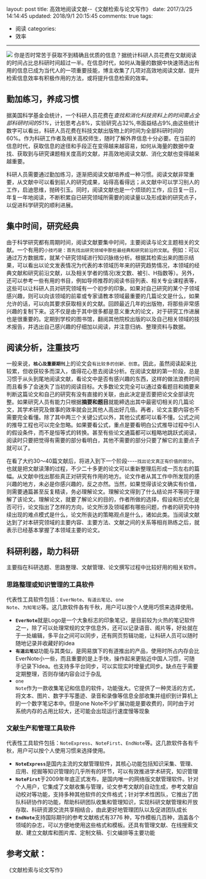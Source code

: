layout: post
title: 高效地阅读文献--《文献检索与论文写作》
date: 2017/3/25 14:14:45
updated: 2018/9/1 20:15:45
comments: true
tags:
- 阅读
categories:
- 效率

---
<img src="https://eisenhao.coding.net/p/eisenhao/d/eisenhao/git/raw/master/uploads/Efficient-reading-of-the-literature.jpg" class="full-image" />
你是否时常苦于获取不到精确且优质的信息？据统计科研人员花费在文献阅读的时间占比总科研时间超过一半。在信息时代，如何从海量的数据中快速筛选出有用的信息已成为当代人的一项重要技能，博主收集了几项对高效地阅读文献、提升检索信息效率有积极作用的方法，或将提升信息检索的效率。

<!-- more -->

## **勤加练习，养成习惯**

据美国科学基金会统计，一个科研人员花费在*查找和消化科技资料上的时间需占全部科研时间的51%*，计划思考占8%，实验研究占32%,书面益结占9%,由这些统计数字可以看出，科研人员花费在科技文献出版物上的时间为全部科研时间的60%。作为科研工作者及相关高校师生，随时了解外界信息十分必要。在当前的信息时代，获取信息的途径和手段正在变得越来越容易，如何从海量的数据中查找、获取到与研究课题相关度高的文献，并高效地阅读文献、消化文献也变得越来越重要。

科研人员需要通过勤加练习，逐渐把阅读文献培养成一种习惯。阅读文献非常重要，从文献中可以看到前人的研究成果，站得高看得远；从文献中可以学习别人的工作，启迪思维，抛砖引玉。同时，阅读文献也是一个烦琐的工作，应日复一日，年复一年地阅读，不断积累自已研究领域所需要的阅读量以及形成新的研究点子，以促进科学研究的顺利进展。

## **集中时间，研究经典**

由于科学研究都有周期时间，阅读文献要集中时间，主要阅读与论文主题相关的文献。一个有用的<code>小技巧是：首先找出研究领域中那些最经典和研究前沿的文献</code>。例如：可以通过万方数据库，就某个研究领域进行知识脉络分析。根据其检索出来的图示结果，可以看出以论文发表情况为代表的本领域历年来的研究趋势情况，本领域的经典文献和研究前沿文献，以及相关学者的情况(发文数、被引、H指数等）。另外，还可以参考一些有用的书目，例如导师推荐的阅读书目列表、相关专业课程表等，这些可以让科研人员对研究领域有一个初步的印象。如果对自己研究的某个子领域感兴趣，则可以向该领域的前辈或专家请教本领域最重要的几篇论文是什么，如果允许的话，可以向其要求获取相关的文献。回顾最近几年的出版物，将那些非常感兴趣的复制下来。这不仅是由于其中很多都是意义重大的论文，对于研究工作进展也是很重要的。定期到学校的图书馆，翻阅其他院校出版的以及自己相关领域的技术报告，并选出自己感兴趣的仔细加以阅读，并注意归纳、整理资料与数据。

## **阅读分析，注重技巧**

一般来说，<code>**核心及重要期刊**</code>上的论文会<code>有比较多的创新、创意</code>。因此，虽然阅读起来比较累，但收获较多而深入，值得花心思去阅读分析。在阅读文献的第一阶段，总是习惯于从头到尾地阅读文献，看论文中是否有感兴趣的东西，这样的做法浪费时间而且看多了会迷失了当初的阅读目标。大多数论文完全可以通过查看题目和摘要来判断这篇论文和自己的研究有没有直接的关联，由此决定是否要把论文全部读完整。如果研究人员有能力只根据**摘要和题目**就能締选出其中最密切相关的几篇论文，其学术研究及做事的效率就会比其他人高出好几倍。再者，论文主要内容也不需要完全看懂。除了其中两三个关键公式以外，其他公式都可以看不懂。公式之间的推导工程也可以完全忽略。如果要看公式，重点是要看明白公式推导过程中引人的假设条件，而不是恒等式的转换。甚至有些论文通篇都可以粗略地跳跃式阅读，阅读时只要把觉得有需要的部分看明白，其他不需要的部分只要了解它的主要点子就可以了。

在看了大约30〜40篇文献后，将进入到下一个阶段----<code>找出论文真正有价值的部分</code>。也就是把文献读薄的过程，不少二十多更的论文可以重新整理后形成一页左右的篇幅。从文献中找出那些真正对研究有作用的地方。论文作者从其工作中所发现的感兴趣的地方，未必是你感兴趣的，反之亦然。当然，如果觉得该论文确实有价值，则需要通篇甚至反复精读，务必理解论文。理解论文得到了什么结论并不等同于理解了该论文。理解论文，就要了解论义的目的，作者所做的选择，假设和形式化是否可行，论文指出了怎样的方向，论文所涉及领域都有哪些问题，作者的研究中持续出现的难点模式是什么，论文所丧达的策略观点是什么，诸如此类。当阅读文献达到了对本研究领域的主要内容、主要方法、文献之间的关系等相肖熟练之后，就表示已经基本掌握了本领域主要的论文。

## **科研利器，助力科研**

主要指在科研选题、思路整理、文献管理、论文撰写过程中比较好用的相关软件。

### 思路整理或知识管理的工具软件

代表性工具软件包括：<code>EverNote</code>、<code>有道云笔记</code>、<code>one Note</code>、<code>为知笔记</code>等。这几款软件各有千秋，用户可以按个人使用巧惯来选择使用。
* <code>**EverNote**</code>就是Logo是一个大象标志的印象笔记，是目前较为火热的笔记软件之一，除了可以处理常规的文字信息外，还可以记录语音、阁片等，好处就在于一处编辑，多平台之间可以同步，还有网页剪辑功能，让科研人员可以随时随地记录并收藏好的idea
* <code>**有道云笔记**</code>功能与其类似，是网易旗下的有道推出的产品，使用时所占内存会比EverNote小一些，而且重要的是上手快，操作起来更贴近中国人习惯，可随手记录下Idea。也支持多平台同步，可以实现实时增量式同步。缺点在于需要定期整理，否则存储内容会过于杂乱
* <code>one Note</code>作为一款收集笔记和信息的软件，功能强大。它提供了一种灵活的方式，将文本、图片、数字手写墨迹、录音和录像等信息全部收集并组织到计算机上的一个数字笔记本中。但是one Note不少扩展功能是要收费的，同时由于对系统内存的占用比较大，还可能会出现运行速度慢等现象

### **文献**生产和管理工具软件

代表性工具软件包括：<code>NoteExpress</code>、<code>NoteFirst</code>、<code>EndNote</code>等。这几款软件各有千秋，用户可以按个人使用习惯来选择使用。
* <code>**NoteExpress**</code>是国内主流的文献管理软件，其核心功能包括知识采集、管理、应用、挖掘等知识管理的几乎所有的环节，可以有效推进学术研究，知识管理
* <code>**NoteFirst**</code>于2009年年底正式发布，是国内唯一的网络版文献管理软件。针对个人用户，它集成了文献收集与管理，论文参考文献的自动生成，参考文献自动校对等功能，支持多种其他软件的文件格式；针对学术性困队，它推出了团队科研协作的功能，帮助科研团队收集和管理知识，实现科研文献管理和开放存取、科研资源交流共享相结合，由此更好地管理团队以及促进团队成长
* <code>**EndNote**</code>支持国际期刊的参考文献格式有3776 种，写作模板几百种，涵盖各个领域的杂志，可以方便地使用这些格式和模板。还具有管理文献、在线搜索文献、建立文献库和图片库、定制文稿、引文编排等主要功能

## 参考文献：
《文献检索与论文写作》
